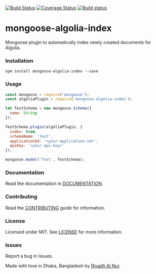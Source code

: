 [![Build Status](https://travis-ci.org/riyadhalnur/mongoose-algolia-index.svg?branch=master)](https://travis-ci.org/riyadhalnur/mongoose-algolia-index) [![Coverage Status](https://coveralls.io/repos/github/riyadhalnur/mongoose-algolia-index/badge.svg?branch=master)](https://coveralls.io/github/riyadhalnur/mongoose-algolia-index?branch=master)
[![Build status](https://ci.appveyor.com/api/projects/status/7xge8bgxxgvuxc62/branch/master?svg=true)](https://ci.appveyor.com/project/riyadhalnur/mongoose-algolia-index/branch/master)  

mongoose-algolia-index
======================

Mongoose plugin to automatically index newly created documents for Algolia.

### Installation  
`npm install mongoose-algolia-index --save`  

### Usage  
```js
const mongoose = require('mongoose');
const algoliaPlugin = require('mongoose-algolia-index');

let TestSchema = new mongoose.Schema({
  name: String
});

TestSchema.plugin(algoliaPlugin, {
  index: true,
  schemaName: 'Test',
  applicationId: '<your-application-id>',
  apiKey: '<your-api-key>'
});

mongoose.model('Test', TestSchema);
```

### Documentation
Read the documentation in [DOCUMENTATION](DOCUMENTATION.md).  

### Contributing
Read the [CONTRIBUTING](CONTRIBUTING.md) guide for information.  

### License  
Licensed under MIT. See [LICENSE](LICENSE) for more information.  

### Issues  
Report a bug in issues.   

Made with love in Dhaka, Bangladesh by [Riyadh Al Nur](https://verticalaxisbd.com)
